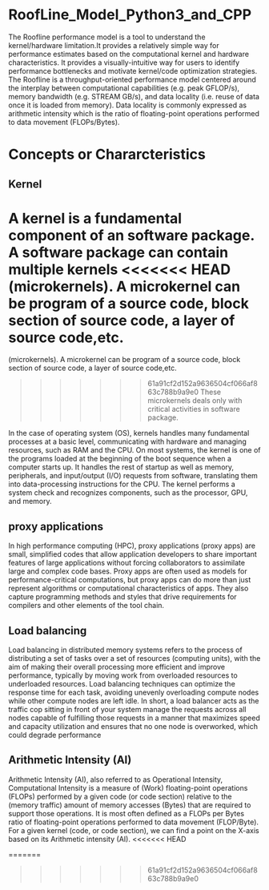 # RoofLine_Model_Python3_and_CPP
The Roofline performance model is a tool to understand the kernel/hardware limitation.It provides a relatively
simple way for performance estimates based on the computational kernel and hardware characteristics. It provides a
visually-intuitive way for users to identify performance bottlenecks and motivate kernel/code optimization strategies.
The Roofline is a throughput-oriented performance model centered around the interplay between computational
capabilities (e.g. peak GFLOP/s), memory bandwidth (e.g. STREAM GB/s), and data locality (i.e. reuse of data
once it is loaded from memory). Data locality is commonly expressed as arithmetic intensity which is the ratio of
floating-point operations performed to data movement (FLOPs/Bytes).

# Concepts or Chararcteristics
## Kernel
A kernel is a fundamental component of an software package. A software package can contain multiple kernels
<<<<<<< HEAD
(microkernels). A microkernel can be program of a source code, block section of source code, a layer of source code,etc.
=======
(microkernels). A microkernel can be program of a source code, block section of source code, a layer of source code,etc. 
>>>>>>> 61a91cf2d152a9636504cf066af863c788b9a9e0
These microkernels deals only with critical activities in software package.

In the case of operating system (OS), kernels handles many fundamental processes at a basic level, communicating
with hardware and managing resources, such as RAM and the CPU. On most systems, the kernel is one of the
programs loaded at the beginning of the boot sequence when a computer starts up. It handles the rest of startup as
well as memory, peripherals, and input/output (I/O) requests from software, translating them into data-processing
instructions for the CPU. The kernel performs a system check and recognizes components, such as the processor,
GPU, and memory.

## proxy applications
In high performance computing (HPC), proxy applications (proxy apps) are small, simplified codes that allow
application developers to share important features of large applications without forcing collaborators to assimilate
large and complex code bases. Proxy apps are often used as models for performance-critical computations, but
proxy apps can do more than just represent algorithms or computational characteristics of apps. They also capture
programming methods and styles that drive requirements for compilers and other elements of the tool chain.

## Load balancing
Load balancing in distributed memory systems refers to the process of distributing a set of tasks over a set of resources
(computing units), with the aim of making their overall processing more efficient and improve performance, typically
by moving work from overloaded resources to underloaded resources. Load balancing techniques can optimize the
response time for each task, avoiding unevenly overloading compute nodes while other compute nodes are left idle.
In short, a load balancer acts as the traffic cop sitting in front of your system manage the requests across all nodes
capable of fulfilling those requests in a manner that maximizes speed and capacity utilization and ensures that no
one node is overworked, which could degrade performance

## Arithmetic Intensity (AI)
Arithmetic Intensity (AI), also referred to as Operational Intensity, Computational Intensity is a measure of (Work)
floating-point operations (FLOPs) performed by a given code (or code section) relative to the (memory traffic)
amount of memory accesses (Bytes) that are required to support those operations. It is most often defined as a
FLOPs per Bytes ratio of floating-point operations performed to data movement (FLOP/Byte). For a given kernel
(code, or code section), we can find a point on the X-axis based on its Arithmetic intensity (AI).
<<<<<<< HEAD

=======
>>>>>>> 61a91cf2d152a9636504cf066af863c788b9a9e0
